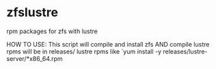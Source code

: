 # zfslustre
rpm packages for zfs with lustre

HOW TO USE:
This script will compile and install zfs AND compile lustre
rpms will be in releases/
lustre rpms like `yum install -y releases/lustre-server/*x86_64.rpm
